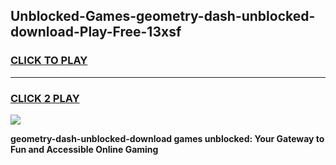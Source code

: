 
## Unblocked-Games-geometry-dash-unblocked-download-Play-Free-13xsf
<h3>
<a href="https://premium76.site?title=geometry-dash-unblocked-download&ref=17A">CLICK TO PLAY</a></h3>
<hr>

<h3>
<a href="https://premium76.site?title=geometry-dash-unblocked-download&ref=17A">CLICK 2 PLAY</a>
  
</h3>

<a href="https://premium76.site?title=geometry-dash-unblocked-download&ref=17A"><img src="https://clearcache.store/games.png"></a>


**geometry-dash-unblocked-download games unblocked: Your Gateway to Fun and Accessible Online Gaming**
